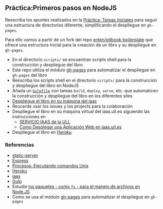 ## Práctica:Primeros pasos en NodeJS  

Reescriba los apuntes realizados en la [Práctica: Tareas Iniciales](practicas/practicatareasiniciales.md)
para seguir una estructura de directorios diferente, simplificando el despliegue en `gh-pages`.

Para ello vamos a partir de un fork del repo [enten/gitbook-boilerplate](https://github.com/enten/gitbook-boilerplate) que ofrece una estructura inicial para la creación de un libro y su despliegue en `gh-pages`.
  * En el directorio `scripts/` se encuentran scripts shell para la construcción y despliegue del libro
  * Este repo utiliza el módulo [gh-pages](https://www.npmjs.com/package/gh-pages) para automatizar el despliegue en `gh-pages` del libro
  * Reescriba los scripts shell en el directorio `scripts/` para la  construcción y despliegue del libro en NodeJS
  * Añada un [`Gulpfile`](https://github.com/gulpjs/gulp) con tareas `build`, `deploy`, `serve`, etc. que automaticen la construcción y despliegue del libro en los diferentes sites
  * [Despliegue el libro en su máquina del iaas](../recursos/iaas.md)
  * Reucerde usar los issues y los projects para la colaboración 
  * Despliegue el libro en su máquina virtual del iaas.ull.es siguiendo las instrucciones en 
    - [SERVICIO IAAS de la ULL](../recursos/iaas.md)
    - [Como Desplegar una Aplicación Web en iaas.ull.es](https://github.com/SYTW/iaas-ull-es)
  * Despliegue el libro en [Heroku](../recursos/heroku.md)

### Referencias

* [static-server](https://www.npmjs.com/package/static-server)
* [Express](../apuntes/express/README.md)
* [Procesos: Ejecutando comandos Unix](../apuntes/processes/README.md)
* [Heroku](../recursos/heroku.md)
* [iaas](../recursos/iaas.md)
* [Gulp](../apuntes/gulp/README.md)
* Estudie [los paquetes - como `fs` - para el manejo de archivos en Node.JS](../apuntes/fs.md)
* Como se usa el módulo [gh-pages](https://www.npmjs.com/package/gh-pages) para automatizar el despliegue en `gh-pages`

